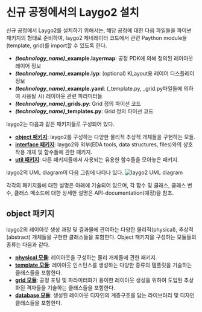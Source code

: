 # 신규 공정에서의 Laygo2 설치

신규 공정에서 Laygo2를 설치하기 위해서는, 해당 공정에 대한 다음 파일들을 파이썬 패키지의 형태로 준비하여, 
laygo2 제네레이터 코드에서 관련 Paython module들(template, grid)를 import할 수 있도록 한다.

* ***(technology_name)*_example.layermap**: 공정 PDK에 의해 정의된 레이아웃 레이어 정보
* ***(technology_name)*_example.lyp**: (optional) KLayout용 레이어 디스플레이 정보
* ***(technology_name)*_example.yaml**: (_template.py, _grid.py파일들에 의하여 사용될 시) 레이아웃 관련 파라미터들
* ***(technology_name)*_grids.py**: Grid 정의 파이선 코드
* ***(technology_name)*_templates.py**: Grid 정의 파이선 코드
 


laygo2는 다음과 같은 패키지들로 구성되어 있다.
* **[object 패키지](#object-패키지)**: laygo2를 구성하는 다양한 물리적 추상적 개체들을 구현하는 모들.
* **[interface 패키지](#interface-패키지)**: laygo2와 외부(EDA tools, data structures, files)와의 상호작용 개체 및 
함수들에 관한 패키지.
* **[util 패키지](#util-패키지)**: 다른 패키지들에서 사용되는 유용한 함수들을 모아놓은 패키지.

laygo2의 UML diagram이 다음 그림에 나타나 있다.
![laygo2 UML diagram](../assets/img/user_guide_uml.png "laygo2 UML diagram")

각각의 패키지들에 대한 설명은 아래에 기술되어 있으며, 각 함수 및 클래스, 클래스 변수, 클래스 메소드에 대한 상세한 설명은
API-documentation(예정)을 참조. 

## object 패키지
laygo2의 레이아웃 생성 과정 및 결과물에 관여하는 다양한 물리적(physical), 추상적(abstract) 개체들을 
구현한 클래스들을 포함한다. Object 패키지을 구성하는 모듈들의 종류는 다음과 같다.

* **[physical 모듈](#physical-모듈)**: 레이아웃을 구성하는 물리 개체들에 관한 패키지.
* **[template 모듈](#template-모듈)**: 레이아웃 인스턴스를 생성하는 다양한 종류의 템플릿을 기술하는 클래스들을 
포함한다.
* **[grid 모듈](#grid-모듈)**: 공정 포팅 및 파라미터화가 용이한 레이아웃 생성을 위하여 도입된 추상화된 격자들을 
기술하는 클래스들을 포함한다.
* **[database 모듈](#database-모듈)**: 생성된 레이아웃 디자인의 계층구조를 담는 라이브러리 및 디자인 클래스들을 
포함한다.

